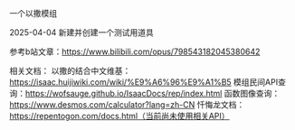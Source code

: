 一个以撒模组

2025-04-04
新建并创建一个测试用道具

参考b站文章：https://www.bilibili.com/opus/798543182045380642

相关文档：
    以撒的结合中文维基：https://isaac.huijiwiki.com/wiki/%E9%A6%96%E9%A1%B5
    模组民间API查询：https://wofsauge.github.io/IsaacDocs/rep/index.html
    函数图像查询：https://www.desmos.com/calculator?lang=zh-CN
    忏悔龙文档：https://repentogon.com/docs.html（当前尚未使用相关API）